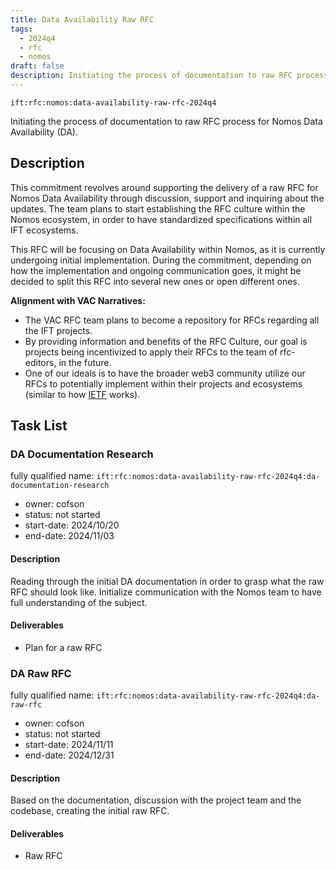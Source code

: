 ```yaml
---
title: Data Availability Raw RFC
tags:
  - 2024q4
  - rfc
  - nomos
draft: false
description: Initiating the process of documentation to raw RFC process for Nomos Data Availability.
---
```


`ift:rfc:nomos:data-availability-raw-rfc-2024q4`

Initiating the process of documentation to raw RFC process for Nomos Data Availability (DA).
## Description

This commitment revolves around supporting the delivery of a raw RFC for Nomos Data Availability through discussion, support and inquiring about the updates. The team plans to start establishing the RFC culture within the Nomos  ecosystem, in order to have standardized specifications within all IFT ecosystems.

This RFC will be focusing on Data Availability within Nomos, as it is currently undergoing initial implementation. During the commitment, depending on how the implementation and ongoing communication goes, it might be decided to split this RFC into several new ones or open different ones. 

**Alignment with VAC Narratives:**

* The VAC RFC team plans to become a repository for RFCs regarding all the IFT projects.
* By providing information and benefits of the RFC Culture, our goal is projects being incentivized to apply their RFCs to the team of rfc-editors, in the future.
* One of our ideals is to have the broader web3 community utilize our RFCs to potentially implement within their projects and ecosystems (similar to how [IETF](https://www.ietf.org/) works). 

## Task List

### DA Documentation Research

 fully qualified name: `ift:rfc:nomos:data-availability-raw-rfc-2024q4:da-documentation-research`
* owner: cofson
* status: not started
* start-date: 2024/10/20
* end-date: 2024/11/03

#### Description
Reading through the initial DA documentation in order to grasp what the raw RFC should look like. Initialize communication with the Nomos team to have full understanding of the subject.

#### Deliverables 
* Plan for a raw RFC

### DA Raw RFC

 fully qualified name: `ift:rfc:nomos:data-availability-raw-rfc-2024q4:da-raw-rfc`
* owner: cofson
* status: not started
* start-date: 2024/11/11
* end-date: 2024/12/31

#### Description
Based on the documentation, discussion with the project team and the codebase, creating the initial raw RFC.

#### Deliverables 
* Raw RFC